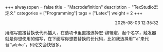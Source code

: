 +++
alwaysopen = false
title = "Macrodefinition"
description = "TexStudio宏定义"
categories = ["Programming"]
tags = ["Latex"]
weight = 2
+++
<p align="right">2025-08-03   12:35:32</p>

用缩写直接替换长代码插入，在选项卡里直接选择宏-编辑宏，起个名字，触发器就是你想使用的缩写，在下面写你想要替换的长代码，比如我选择用“`a”来代替“\alpha”，码论文会快很多。